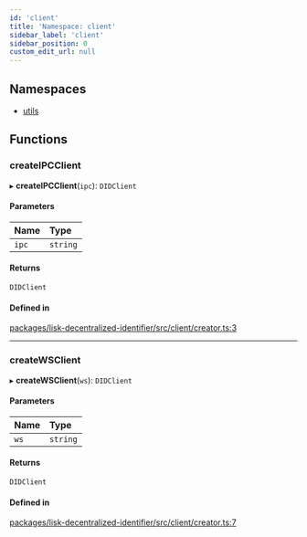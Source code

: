 ```yaml
---
id: 'client'
title: 'Namespace: client'
sidebar_label: 'client'
sidebar_position: 0
custom_edit_url: null
---
```


## Namespaces

- [utils](client.utils.md)

## Functions

### createIPCClient

▸ **createIPCClient**(`ipc`): `DIDClient`

#### Parameters

| Name  | Type     |
| :---- | :------- |
| `ipc` | `string` |

#### Returns

`DIDClient`

#### Defined in

[packages/lisk-decentralized-identifier/src/client/creator.ts:3](https://github.com/aldhosutra/lisk-did/blob/e1cde64/packages/lisk-decentralized-identifier/src/client/creator.ts#L3)

---

### createWSClient

▸ **createWSClient**(`ws`): `DIDClient`

#### Parameters

| Name | Type     |
| :--- | :------- |
| `ws` | `string` |

#### Returns

`DIDClient`

#### Defined in

[packages/lisk-decentralized-identifier/src/client/creator.ts:7](https://github.com/aldhosutra/lisk-did/blob/e1cde64/packages/lisk-decentralized-identifier/src/client/creator.ts#L7)
